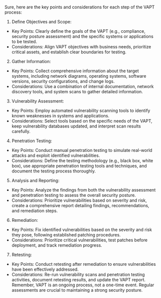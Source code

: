 
 
Sure, here are the key points and considerations for each step of the VAPT process:
1. Define Objectives and Scope:
* Key Points: Clearly define the goals of the VAPT (e.g., compliance, security posture assessment) and the specific systems or applications to be tested.
* Considerations: Align VAPT objectives with business needs, prioritize critical assets, and establish clear boundaries for testing.
2. Gather Information:
* Key Points: Collect comprehensive information about the target systems, including network diagrams, operating systems, software versions, security configurations, and change logs.
* Considerations: Use a combination of internal documentation, network discovery tools, and system scans to gather detailed information.
3. Vulnerability Assessment:
* Key Points: Employ automated vulnerability scanning tools to identify known weaknesses in systems and applications.
* Considerations: Select tools based on the specific needs of the VAPT, keep vulnerability databases updated, and interpret scan results carefully.
4. Penetration Testing:
* Key Points: Conduct manual penetration testing to simulate real-world attacks and exploit identified vulnerabilities.
* Considerations: Define the testing methodology (e.g., black box, white box), use appropriate penetration testing tools and techniques, and document the testing process thoroughly.
5. Analysis and Reporting:
* Key Points: Analyze the findings from both the vulnerability assessment and penetration testing to assess the overall security posture.
* Considerations: Prioritize vulnerabilities based on severity and risk, create a comprehensive report detailing findings, recommendations, and remediation steps.
6. Remediation:
* Key Points: Fix identified vulnerabilities based on the severity and risk they pose, following established patching procedures.
* Considerations: Prioritize critical vulnerabilities, test patches before deployment, and track remediation progress.
7. Retesting:
* Key Points: Conduct retesting after remediation to ensure vulnerabilities have been effectively addressed.
* Considerations: Re-run vulnerability scans and penetration testing activities, document retesting results, and update the VAPT report.
Remember, VAPT is an ongoing process, not a one-time event. Regular assessments are crucial to maintaining a strong security posture.
